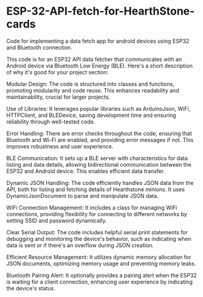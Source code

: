 # ESP-32-API-fetch-for-HearthStone-cards

Code for implementing a data fetch app for android devices using ESP32 and Bluetooth connection.

This code is for an ESP32 API data fetcher that communicates with an Android device via Bluetooth Low Energy (BLE). Here's a short description of why it's good for your project section:

Modular Design: The code is structured into classes and functions, promoting modularity and code reuse. This enhances readability and maintainability, crucial for larger projects.

Use of Libraries: It leverages popular libraries such as ArduinoJson, WiFi, HTTPClient, and BLEDevice, saving development time and ensuring reliability through well-tested code.

Error Handling: There are error checks throughout the code, ensuring that Bluetooth and Wi-Fi are enabled, and providing error messages if not. This improves robustness and user experience.

BLE Communication: It sets up a BLE server with characteristics for data listing and data details, allowing bidirectional communication between the ESP32 and Android device. This enables efficient data transfer.

Dynamic JSON Handling: The code efficiently handles JSON data from the API, both for listing and fetching details of Hearthstone minions. It uses DynamicJsonDocument to parse and manipulate JSON data.

WiFi Connection Management: It includes a class for managing WiFi connections, providing flexibility for connecting to different networks by setting SSID and password dynamically.

Clear Serial Output: The code includes helpful serial print statements for debugging and monitoring the device's behavior, such as indicating when data is sent or if there's an overflow during JSON creation.

Efficient Resource Management: It utilizes dynamic memory allocation for JSON documents, optimizing memory usage and preventing memory leaks.

Bluetooth Pairing Alert: It optionally provides a pairing alert when the ESP32 is waiting for a client connection, enhancing user experience by indicating the device's status.
